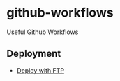 # github-workflows
Useful Github Workflows

## Deployment
- [Deploy with FTP](https://github.com/jxlien-l/github-workflows/blob/main/deploy/ftp-workflow.yaml)
